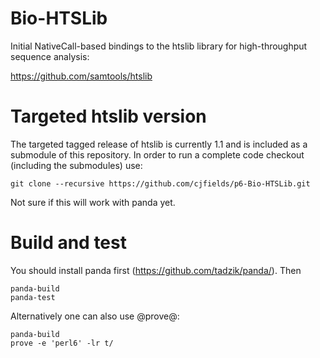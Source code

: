 # Bio-HTSLib

Initial NativeCall-based bindings to the htslib library for
high-throughput sequence analysis: 

https://github.com/samtools/htslib

# Targeted htslib version

The targeted tagged release of htslib is currently 1.1 and
is included as a submodule of this repository.  In order to
run a complete code checkout (including the submodules) use:

```
git clone --recursive https://github.com/cjfields/p6-Bio-HTSLib.git
```

Not sure if this will work with panda yet.

# Build and test

You should install panda first (https://github.com/tadzik/panda/).  Then

```
panda-build
panda-test
```

Alternatively one can also use @prove@:

```
panda-build
prove -e 'perl6' -lr t/
```